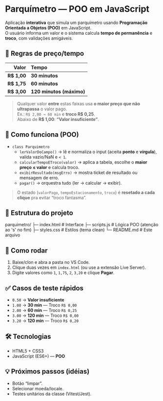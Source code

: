 # Parquímetro — POO em JavaScript

Aplicação **interativa** que simula um parquímetro usando **Programação Orientada a Objetos (POO)** em JavaScript.  
O usuário informa um valor e o sistema calcula **tempo de permanência** e **troco**, com validações amigáveis.

## 🎯 Regras de preço/tempo

| Valor | Tempo |
|------:|:-----|
| **R$ 1,00** | **30 minutos** |
| **R$ 1,75** | **60 minutos** |
| **R$ 3,00** | **120 minutos (máximo)** |

> Qualquer valor **entre** estas faixas usa **o maior preço que não ultrapassa** o valor pago.  
> Ex.: `R$ 2,00 → 60 min` e **troco R$ 0,25**.  
> Abaixo de **R$ 1,00**: **“Valor insuficiente”**.

## 🧠 Como funciona (POO)

- `class Parquimetro`  
  - `lerValorDoCampo()` → lê e normaliza o input (aceita **ponto** e **vírgula**), valida vazio/NaN e `< 1`.  
  - `calcularTempoETroco(valor)` → aplica a tabela, escolhe o **maior preço ≤ valor** e calcula troco.  
  - `exibirResultado(msgErro)` → mostra ticket de resultado ou mensagem de erro.  
  - `pagar()` → orquestra tudo (ler → calcular → exibir).

> O estado (`valorPago`, `tempoEstacionamento`, `troco`) é **resetado a cada clique** pra evitar “troco fantasma”.

## 📁 Estrutura do projeto

parquimetro/
├─ index.html # Interface
├─ scripts.js # Lógica POO (atenção ao 's' no fim)
├─ styles.css # Estilos (tema clean)
└─ README.md # Este arquivo


## 🚀 Como rodar

1. Baixe/clon e abra a pasta no VS Code.
2. Clique duas vezes em `index.html` (ou use a extensão Live Server).
3. Digite valores como `1`, `1,75`, `2`, `3,20` e clique **Pagar**.

## ✅ Casos de teste rápidos

- `0.50` → **Valor insuficiente**  
- `1.00` → **30 min** — Troco `R$ 0,00`  
- `2.00` → **60 min** — Troco `R$ 0,25`  
- `3.00` → **120 min** — Troco `R$ 0,00`  
- `3.20` → **120 min** — Troco `R$ 0,20`

## 🛠️ Tecnologias

- HTML5 + CSS3
- JavaScript (ES6+) — **POO**

## 💡 Próximos passos (idéias)

- Botão “limpar”.
- Selecionar moeda/locale.
- Testes unitários da classe (Vitest/Jest).
